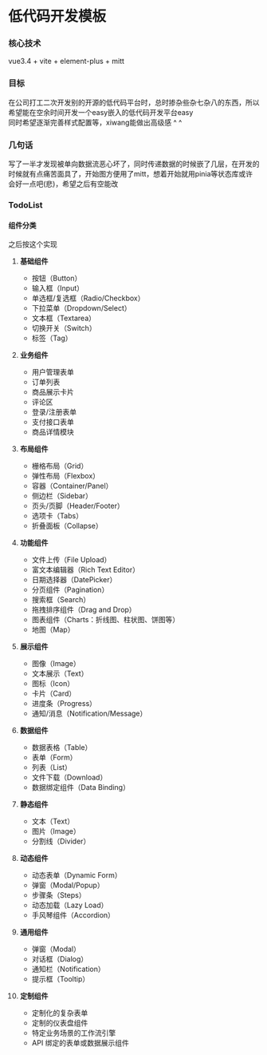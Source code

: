 # 低代码开发模板

### 核心技术
vue3.4 + vite + element-plus + mitt

### 目标
在公司打工二次开发别的开源的低代码平台时，总时掺杂些杂七杂八的东西，所以希望能在空余时间开发一个easy嵌入的低代码开发平台easy<br/>
同时希望逐渐完善样式配置等，xiwang能做出高级感 ^ ^

### 几句话
写了一半才发现被单向数据流恶心坏了，同时传递数据的时候嵌了几层，在开发的时候就有点痛苦面具了，开始图方便用了mitt，想着开始就用pinia等状态库或许会好一点吧(悲)，希望之后有空能改
### TodoList

#### 组件分类
之后按这个实现

1. **基础组件**
   - 按钮（Button）
   - 输入框（Input）
   - 单选框/复选框（Radio/Checkbox）
   - 下拉菜单（Dropdown/Select）
   - 文本框（Textarea）
   - 切换开关（Switch）
   - 标签（Tag）

2. **业务组件**
   - 用户管理表单
   - 订单列表
   - 商品展示卡片
   - 评论区
   - 登录/注册表单
   - 支付接口表单
   - 商品详情模块

3. **布局组件**
   - 栅格布局（Grid）
   - 弹性布局（Flexbox）
   - 容器（Container/Panel）
   - 侧边栏（Sidebar）
   - 页头/页脚（Header/Footer）
   - 选项卡（Tabs）
   - 折叠面板（Collapse）

4. **功能组件**
   - 文件上传（File Upload）
   - 富文本编辑器（Rich Text Editor）
   - 日期选择器（DatePicker）
   - 分页组件（Pagination）
   - 搜索框（Search）
   - 拖拽排序组件（Drag and Drop）
   - 图表组件（Charts：折线图、柱状图、饼图等）
   - 地图（Map）

5. **展示组件**
   - 图像（Image）
   - 文本展示（Text）
   - 图标（Icon）
   - 卡片（Card）
   - 进度条（Progress）
   - 通知/消息（Notification/Message）

6. **数据组件**
   - 数据表格（Table）
   - 表单（Form）
   - 列表（List）
   - 文件下载（Download）
   - 数据绑定组件（Data Binding）

7. **静态组件**
   - 文本（Text）
   - 图片（Image）
   - 分割线（Divider）

8. **动态组件**
   - 动态表单（Dynamic Form）
   - 弹窗（Modal/Popup）
   - 步骤条（Steps）
   - 动态加载（Lazy Load）
   - 手风琴组件（Accordion）

9. **通用组件**
   - 弹窗（Modal）
   - 对话框（Dialog）
   - 通知栏（Notification）
   - 提示框（Tooltip）

10. **定制组件**
    - 定制化的复杂表单
    - 定制的仪表盘组件
    - 特定业务场景的工作流引擎
    - API 绑定的表单或数据展示组件
   